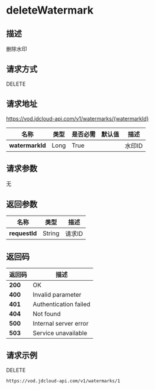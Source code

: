 # deleteWatermark


## 描述
删除水印

## 请求方式
DELETE

## 请求地址
https://vod.jdcloud-api.com/v1/watermarks/{watermarkId}

|名称|类型|是否必需|默认值|描述|
|---|---|---|---|---|
|**watermarkId**|Long|True| |水印ID|

## 请求参数
无


## 返回参数
|名称|类型|描述|
|---|---|---|
|**requestId**|String|请求ID|


## 返回码
|返回码|描述|
|---|---|
|**200**|OK|
|**400**|Invalid parameter|
|**401**|Authentication failed|
|**404**|Not found|
|**500**|Internal server error|
|**503**|Service unavailable|

## 请求示例
DELETE
```
https://vod.jdcloud-api.com/v1/watermarks/1

```

